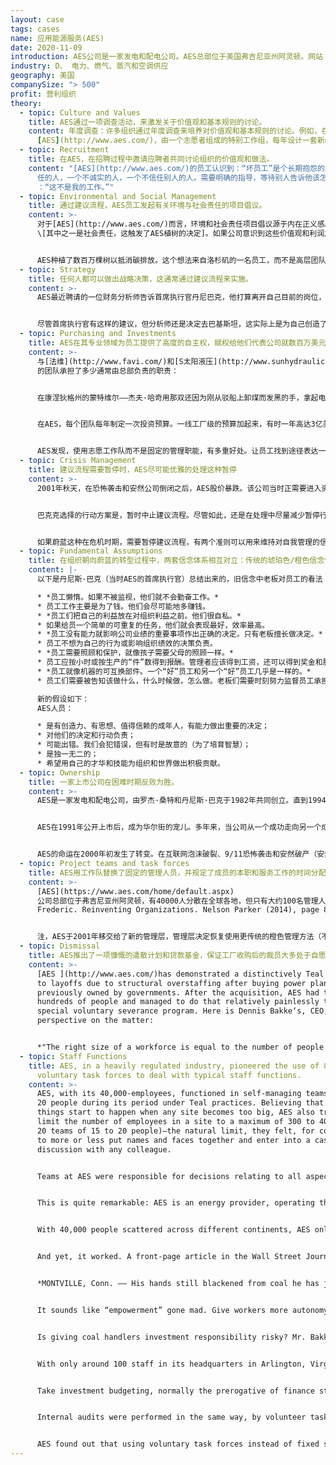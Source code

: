 ```yaml
---
layout: case
tags: cases
name: 应用能源服务(AES)
date: 2020-11-09
introduction: AES公司是一家发电和配电公司。AES总部位于美国弗吉尼亚州阿灵顿。网站：<https://en.wikipedia.org/wiki/AES_Corporation>
industry: D、 电力、燃气、蒸汽和空调供应
geography: 美国
companySize: "> 500"
profit: 营利组织
theory:
  - topic: Culture and Values
    title: AES通过一项调查活动，来激发关于价值观和基本规则的讨论。
    content: 年度调查：许多组织通过年度调查来培养对价值观和基本规则的讨论。例如，在[](http://www.aes.com/)
      [AES](http://www.aes.com/)，由一个志愿者组成的特别工作组，每年设计一套新的问卷调查，并发送给整个组织。每个单元团队都有义务——这是基本规则之一——以自己认为最佳的任何形式，认讨论这些调查结果。
  - topic: Recruitment
    title: 在AES，在招聘过程中邀请应聘者共同讨论组织的价值观和做法。
    content: "[AES](http://www.aes.com/)的员工认识到：“坏员工”是个长期抱怨的人，一个不快乐的人，一个责备别人的人，一个不负责\
      任的人，一个不诚实的人，一个不信任别人的人。需要明确的指导，等待别人告诉他该怎么做，就是个差劲的员工。个不灵活的人，就是个差劲的员工。他们经常会说\
      ：“这不是我的工作。”"
  - topic: Environmental and Social Management
    title: 通过建议流程，AES员工发起有关环境与社会责任的项目倡议。
    content: >-
      对于[AES](http://www.aes.com/)而言，环境和社会责任项目倡议源于内在正义感。以下是AES在向公众发行股票时，向美国证券交易委员会（SEC）提交的一份公开文件中的表述：“AES的一个重要因素是对四大‘共享’价值观的承诺^
      \[其中之一是社会责任，这触发了AES植树的决定]。如果公司意识到这些价值观和利润之间存在冲突，将努力坚持自己的价值观，即使这样做可能会导致利润减少或失去机会。此外，公司寻求坚持这些价值观，并不是为了取得经济成功，而是因为坚持本身，就是一个值得追求的目标。”


      AES种植了数百万棵树以抵消碳排放。这个想法来自洛杉矶的一名员工，而不是高层团队。起初没有预算。她通过建议流程，为AES需要投入到植树上的资金找到了赞助。^\[Source: Laloux, Frederic. Reinventing Organizations. Nelson Parker (2014), pages 160-172]
  - topic: Strategy
    title: 任何人都可以做出战略决策，这通常通过建议流程来实施。
    content: >-
      AES最近聘请的一位财务分析师告诉首席执行官丹尼巴克，他打算离开自己目前的岗位，回到自己的祖国巴基斯坦，代表AES研究那里的发电领域的机会。巴克对此表示怀疑，他说，尽管几年前美国国务院鼓励我们向巴基斯坦扩展业务，但由于担心那里腐败严重，我们拒绝了这个建议。


      尽管首席执行官有这样的建议，但分析师还是决定去巴基斯坦，这实际上是为自己创造了一个新的职位。他成了业务开发人员，并保留以前的工资。六个月后，他邀请巴克到巴基斯坦会见总理。两年半后，一座耗资7亿美元的发电厂开始运转。^\[ Laloux, Frederic (2014-02-09). Reinventing Organizations: A Guide to Creating Organizations Inspired by the Next Stage of Human Consciousness (Kindle Locations 2245-2254). Nelson Parker. Kindle Edition.]
  - topic: Purchasing and Investments
    title: AES在其专业领域为员工提供了高度的自主权，赋权给他们代表公司就数百万美元的工厂投资出去谈判。跨学科志愿工作队由总部少数具有相关专业知识的人员共同支撑，负责进行预算规划和审计。
    content: >-
      与[法维](http://www.favi.com/)和[S太阳液压](http://www.sunhydraulics/)类似，[AES](http://www.ase.com/)的基层团队，负责进行与日常运营所有方面相关的决策，包括投资相关预算、招聘、培训、评估、薪酬、资本支出和采购，以及长期战略和慈善捐赠。[AES公司](http://www.ase.com/)是一家能源供应商，经营火力和水力发电厂以及电网。这种设备对许多人和企业的生活至关重要。《华尔街日报》的记者亚历克斯•马克尔斯撰写的头版文章，用一个故事说明了[AES](http://www.ase.com/)
      的团队承担了多少通常由总部负责的职责：


      在康涅狄格州的蒙特维尔——杰夫·哈奇用那双还因为刚从驳船上卸煤而发黑的手，拿起电话，给他最喜欢的经纪人打过去。“30天1000万元，你能给我什么样的利率？他问这位经办国库券的代理人。“只有6.09？但我刚从大通那里得到6.13。”在另一个房间里，乔·奥多正在跟摩根大通交涉。“6.15，30天？”奥多先生证实说，自己只是AES公司发电厂的维修技术员。奥多和哈奇是一个管理着3300万美元工厂投资基金的特别小组的成员。然后，他们很快在与合伙人进行磋商之后，达成了那笔交易。…这听起来像是疯狂“授权”。在他们的专长领域给予员工更多的自主权？当然。打开员工权限的禁忌？也许。但是，如果把企业财务决策权交给那些集体借款经历只包括“抵押贷款、两辆车贷款和一些还清信用卡债务”的员工，又有什么好处呢？“有很多好处。”艾斯说。……该公司首席执行官、创始人之一丹尼斯•W•巴克认为：“成员的责任感越强，公司经营状况就越有可能得到逐步改善。”。“更重要的是，”他说，“这会让工作变得更有趣。”让煤炭管理者承担投资责任有风险吗？巴克先生认为没有风险。他指出，蒙特维尔的志愿者团队中有一名财务顾问，成员志愿者的投资选择范围被专家指导在很窄范围内。他们并不完全是在购买衍生品。首席执行官喜欢这种做法，是因为“成员被这种经历改变了。他们对企业的各个方面都有了更多的了解，他们对公司的感觉，永远不会是原来的样子。” ^\[Alex Markels, "Blank Check," The Wall Street Journal, April 9, 1998)]


      在AES，每个团队每年制定一次投资预算。一线工厂级的预算加起来，有时一年高达3亿美元。当基层团队对自己制定的工厂综合预算感到满意后，就交给预算工作组，跟所有其他工厂的预算一起，接受内容审查。该工作组将提出变更和改进建议（但无权强制实施变更）。该工作队的工作人员有些是来自总部的具有相关专业知识的人，但主要成员是来自基层团队的各种背景的成员——在这个工作组内，一名保安可以坐在一名技术人员和一名工程师的旁边。内部审计也以同样的方式，由志愿工作队进行：每个工厂预算都接受其他兄弟工厂同事的审计。


      AES发现，使用志愿工作队而不是固定的管理职能，有多重好处。让员工找到途径表达一些，在自己主要岗位角色上用不到的一些额外才能和天赋。当他们看到自己真正拥有了塑造公司的权力时，就会产生真正的主人翁意识和责任感。创始人丹尼斯·巴克克还坚持认为：这些特别工作组也是强大的学习机构。在任何时候，都会有成千上万的成员加入工作队，从更有经验的同事那里学习技术和领导技能。这是一种现代形式的大规模学徒制度。任何课堂培训都无法提供志愿工作队日复一日的学习量。^\[Laloux, Frederic. Reinventing Organizations. Nelson Parker (2014), page 88 and following]
  - topic: Crisis Management
    title: 建议流程需要暂停时，AES尽可能优雅的处理这种暂停
    content: >-
      2001年秋天，在恐怖袭击和安然公司倒闭之后，AES股价暴跌。该公司当时正需要进入资本市场，寻求对其高负债水平的弥补，但却发现资本市场突然关闭了。为了防止破产，必须采取迅速而艰难的行动。一个关键的问题是：为了筹集必要的资金，需要出售多少个发电厂，出售哪些发电厂？由于四万人分布在世界各地，首席执行官丹尼斯•巴克克很难像法维的佐布里斯特那样，站在肥皂盒上，召集所有人征求建议。问题是如此复杂，以至于他也不能像在布尔佐格的乔斯德布洛克那样，简单地发一篇博文，给出两个备选方案。


      巴克克选择的行动方案是，暂时中止建议流程。尽管如此，还是在处理中尽量减少暂停行动，给自我管理模式带来信任下降的风险。他没有与管理团队闭门制定计划；而是公开宣布，将在有限的时间内，针对有限的决策，制定一些自上而下（不遵循建议流程的）重要决策。并保证建议流程对此外的所有其他决策继续有效。为了调查最佳的行动方案并做出艰难的决定，贝克任命比尔·卢拉斯基负责决策，他是一位年轻而杰出的总法律顾问。卢拉斯基既不被视为最高级的领导人之一，也不被视为未来寻求领导地位的人。发出的信号很清楚：该组织的高级领导人，并不希望行使更多的权力。自上而下的决策，也是由一个对权力没有渴望的人来处理，而且明确保证这个举措是暂时的。


      如果蔚蓝这种在危机时期，需要暂停建议流程，有两个准则可以用来维持对自我管理的信任：对（不通过建议流程的）自上而下决策的范围和时间框架定义充分的透明度，并任命一个、在危机结束后不会被怀疑继续行使这种独裁权力的人，来作出决策。
  - topic: Fundamental Assumptions
    title: 在组织朝向蔚蓝的转型过程中，两套信念体系相互对立：传统的琥珀色/橙色信念体系和新的这套合理的自我管理运作方式。与同事们共同将那些传统信念明确的识别出来，这能带来非常强大和有力的效果。
    content: |-
      以下是丹尼斯·巴克（当时AES的首席执行官）总结出来的，旧信念中老板对员工的看法：

      * *员工懒惰。如果不被监视，他们就不会勤奋工作。*
      * 员工工作主要是为了钱。他们会尽可能地多赚钱。
      * *员工们把自己的利益放在对组织利益之前。他们很自私。*
      * 如果给员一个简单的可重复的任务，他们就会表现最好，效率最高。
      * *员工没有能力就影响公司业绩的重要事项作出正确的决定。只有老板擅长做决定。*
      * 员工不想为自己的行为或影响组织绩效的决策负责。
      * *员工需要照顾和保护，就像孩子需要父母的照顾一样。*
      * 员工应按小时或按生产的“件”数得到报酬。管理者应该得到工资，还可以得到奖金和股票。
      * *员工就像机器的可互换部件。一个“好”员工和另一个“好”员工几乎是一样的。*
      * 员工们需要被告知该做什么，什么时候做，怎么做。老板们需要时刻努力监督员工承担责任。

      新的假设如下：
      AES人员：

      * 是有创造力、有思想、值得信赖的成年人，有能力做出重要的决定；
      * 对他们的决定和行动负责；
      * 可能出错。我们会犯错误，但有时是故意的（为了培育智慧）；
      * 是独一无二的；
      * 希望用自己的才华和技能为组织和世界做出积极贡献。
  - topic: Ownership
    title: 一家上市公司在困难时期反败为胜。
    content: >-
      AES是一家发电和配电公司，由罗杰·桑特和丹尼斯·巴克于1982年共同创立。直到1994年，在首席执行官桑特的领导，加上巴克的掌舵下，桑特从一家两人公司成长为全球能源生产商，在全球30多个国家的工厂雇用了4万名员工。


      AES在1991年公开上市后，成为华尔街的宠儿。多年来，当公司从一个成功走向另一个成功时，董事会成员都支持AES从根本上分散和基于信任的自我管理决策。然而，正如巴克评论的那样，“大多数董事会成员喜欢AES方法，主要是因为他们认为这个模式推高了股价，而不是因为这是经营一个组织的‘正确’方式。”


      AES的命运在2000年初发生了转变。在互联网泡沫破裂、9/11恐怖袭击和安然破产（安然破产在能源投资者中引起了近乎恐慌的波动）之后，AES的股价曾在70美元的高点跌至5美元。AES早前决定的投资方向，是在现货市场销售电力的“零售工厂”，而不是基于长期合同，并用债务为其大部分增长提供资金，这无疑是造成其资金困难的原因。然而，这些决定不能仅仅归因于运用了蔚蓝模式的分散决策机制，因为这些决策也一直在董事会一级得到讨论和同意。尽管如此，董事会成员中还是充满了恐惧，他们大大加强了监督，包括聘请律师和顾问以及联合首席执行官，并要求巴克尔执行董事会的指示。在令人沮丧的九个月之后，巴克离开了公司，于是董事会终于将AES回退转变为传统的橙色管理模式。^\[Laloux, Frederic. Reinventing Organizations. Nelson Parker (2014), pages 253-254]
  - topic: Project teams and task forces
    title: AES用工作队替换了固定的管理人员，并规定了成员的本职和服务工作的时间分配比例。
    content: >-
      [AES](https://www.aes.com/home/default.aspx)
      公司总部位于弗吉尼亚州阿灵顿，有40000人分散在全球各地，但只有大约100名管理人员。没有中央维修或安全部门，没有采购，没有人力资源，没有内部审计部门。该公司提出了“80-20法则”：在AES工作的每个人，从清洁人员到工程师，平均80%的时间都要花在自己的主要岗位角色上，同时要拿出20%事件，用在公司内现存的一个或多个工作队任务中，为其他人服务。^\[Laloux,
      Frederic. Reinventing Organizations. Nelson Parker (2014), page 89].


      注，AES于2001年移交给了新的管理层，管理层决定恢复使用更传统的橙色管理方法（不再蔚蓝）。
  - topic: Dismissal
    title: AES推出了一项慷慨的遣散计划和贷款基金，保证工厂收购后的裁员大多处于自愿，尽可能减少心理创伤。
    content: >-
      [AES ](http://www.aes.com/)has demonstrated a distinctively Teal approach
      to layoffs due to structural overstaffing after buying power plants
      previously owned by governments. After the acquisition, AES had to lay off
      hundreds of people and managed to do that relatively painlessly through a
      special voluntary severance program. Here is Dennis Bakke‘s, CEO,
      perspective on the matter:


      *"The right size of a workforce is equal to the number of people needed to make the workplace fun. Having too many employees demoralizes colleagues and causes turf battles. A very astute AES plant manager in Northern Ireland told me that arguments over turf are good indicators that the facility has too many people. No one worries about who does what when there is enough work to go around. My belief that business should not carry unneeded employees does not mean that they should be given pink slips and hustled out the door. Departing employees need time to make the transitions to new work. Organizations should be generous with severance arrangements. We encountered overstaffing almost every time we made an acquisition. One of the first things we did after acquiring a business was to set up a generous and voluntary severance program. Only rarely were individuals asked to leave. In Panama, AES created a loan fund for employees who took the severance package. A year later, I traveled to a celebration lunch with former employees who had left the company. Seventy-one new businesses had been started by these former employees, most of whom tapped the AES loan fund. Even with generous voluntary severance arrangements, the changeover from a company you know to one you don’t can be traumatic. I strongly believe that these difficult transitions are a necessary evil that forces employees and organizations to adjust to a dynamic world. Part of the joy of work is learning new roles and taking on new responsibilities. Job security is attractive gift wrapping, but seldom is there anything of lasting value inside.*"^\[Source: Laloux, Frederic. Reinventing Organizations. Nelson Parker (2014), pages 187-188]
  - topic: Staff Functions
    title: AES, in a heavily regulated industry, pioneered the use of 80/20
      voluntary task forces to deal with typical staff functions.
    content: >-
      AES, with its 40,000-employees, functioned in self-managing teams of 15 to
      20 people during its period under Teal practices. Believing that bad
      things start to happen when any site becomes too big, AES also tried to
      limit the number of employees in a site to a maximum of 300 to 400 (15 to
      20 teams of 15 to 20 people)―the natural limit, they felt, for colleagues
      to more or less put names and faces together and enter into a casual
      discussion with any colleague.


      Teams at AES were responsible for decisions relating to all aspects of day-to-day operations: budgets, workload, safety, schedules, maintenance, hiring and firing, working hours, training, evaluations, compensation, capital expenditures, purchasing, and quality control, as well as long-term strategy, charitable giving, and community relations.


      This is quite remarkable: AES is an energy provider, operating thermal and hydroelectric power plants as well as electrical grids. This equipment is absolutely central to the lives of many people and businesses. Operating problems can lead to disastrous blackouts, and accidents to the loss of many human lives. And yet millions of customers throughout the world were supplied with energy produced by self-governing teams responsible for such crucial matters as safety and maintenance.


      With 40,000 people scattered across different continents, AES only had about 100 people working at headquarters in Arlington―hardly a number that could claim to control what was happening in faraway places like Cameroon, Colombia, or the Czech Republic.


      And yet, it worked. A front-page article in the Wall Street Journal illustrates with a story how far teams at AES went with taking on responsibilities typically handled by headquarters:


      *MONTVILLE, Conn. –– His hands still blackened from coal he has just unloaded from a barge, Jeff Hatch picks up the phone and calls his favorite broker. “What kind of rate can you give me for $10 million at 30 days?” he asks the agent, who handles Treasury bills. “Only 6.09? But I just got a 6.13 quote from Chase.” In another room, Joe Oddo is working on J.P. Morgan & Co. “6.15 at 30 days?” confirms Mr. Oddo, a maintenance technician at AES Corp.’s power plant here. “I’ll get right back to you.” Members of an ad hoc team that manages a $33 million plant investment fund, Messrs. Oddo and Hatch quickly confer with their associates, then close the deal. …*


      It sounds like “empowerment” gone mad. Give workers more autonomy in their area of expertise? Sure. Open the books to employee purview? Perhaps. But what good could possibly come from handing corporate finance duties to workers whose collective borrowing experience totals a mortgage, two car loans, and some paid-off credit-card debt? Plenty of good, says AES. … “The more you increase individual responsibility, the better the chances for incremental improvements in operations,” argues Dennis W. Bakke, the company’s chief executive and one of its founders. … “And more importantly” he says “it makes work a lot more fun.”


      Is giving coal handlers investment responsibility risky? Mr. Bakke thinks not. He notes that the volunteer team in Montville does have a financial adviser, and they work within a narrow range of investment choices. They aren’t exactly buying derivatives. What the CEO likes about the arrangement is that “they’re changed people by this experience. They’ve learned so much about the total aspect of the business, they’ll never be the same.”


      With only around 100 staff in its headquarters in Arlington, Virginia, AES had no central maintenance or safety departments, no purchasing, no HR, and no internal audit departments. In a smaller company, when an issue arises in one of these areas, people can simply call a meeting, or delegate a specific coordinating role to a colleague. At AES, with 40,000 people scattered around the globe, that was no longer feasible. The company came up with the “80-20 rule”: every person working at AES, from cleaning staff to engineer, was expected to spend on average 80 percent of their time on their primary role and make themselves available for the other 20 percent in one or more of the many task forces that existed around the company.


      Take investment budgeting, normally the prerogative of finance staff at headquarters. At AES, everything happened in the field; every team established its investment budget once a year. Investment budgets would be added up at the plant level, sometimes running as high as $300 million in a year. When teams were satisfied with the consolidated budget for the plant, it was reviewed, together with those from all other plants, by a budget task force that would suggest possible changes and improvements (but didn’t have power to enforce changes). That task force was staffed with a few people from headquarters with relevant expertise, but predominantly with people from local units with all sorts of backgrounds―a security guard could sit next to a technician and an engineer.


      Internal audits were performed in the same way, by volunteer task forces: each plant would be audited by colleagues from other plants. Task forces were put in place for topics as diverse as compensation, community service, environmental work, and corporate values.


      AES found out that using voluntary task forces instead of fixed staff functions has multiple benefits. Employees find avenues to express talents and gifts that their primary role might not call for. They develop a true sense of ownership and responsibility when they see they have real power to shape their company. Dennis Bakke insists on another point: these task forces are formidable learning institutions. At any point in time, thousands of people would be involved in task forces, picking up technical and leadership skills from more experienced colleagues. It’s a modern-day form of apprenticeship, scaled to a massive level. No classroom training could ever provide the amount of learning that was taking place day in and day out in the voluntary task forces.^[Alex Markels, “Blank Check,” The Wall Street Journal, April 9, 1998.]
---
```

